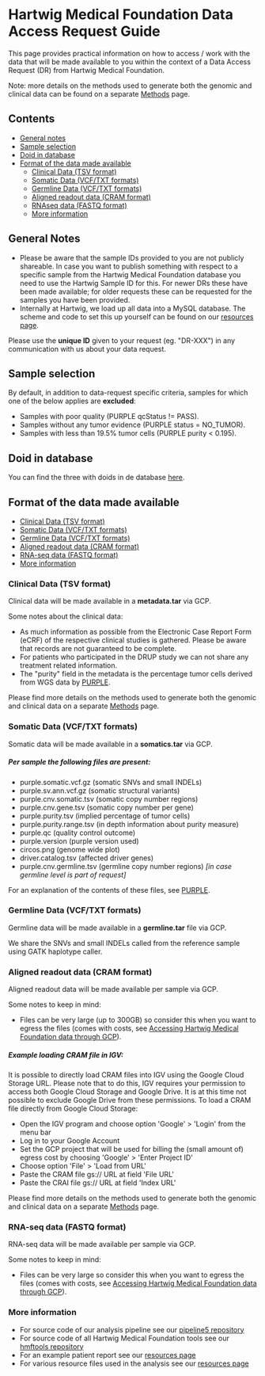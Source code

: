 
# Hartwig Medical Foundation Data Access Request Guide 

This page provides practical information on how to access / work with the data that will be made available to you within the context of a Data Access Request (DR) from Hartwig Medical Foundation. 

Note: more details on the methods used to generate both the genomic and clinical data can be found on a separate [Methods](./data-access-request-methods.md) page.

## Contents

* [General notes](#general-notes)
* [Sample selection](#sample-selection)
* [Doid in database](#doid-in-database)
* [Format of the data made available](#format-of-the-data-made-available)
  - [Clinical Data (TSV format)](#clinical-data-tsv-format)
  - [Somatic Data (VCF/TXT formats)](#somatic-data-vcftxt-formats)
  - [Germline Data (VCF/TXT formats)](#germline-data-vcftxt-formats)
  - [Aligned readout data (CRAM format)](#aligned-readout-data-cram-format)
  - [RNAseq data (FASTQ format)](#rna-seq-data-fastq-format)
  - [More information](#more-information)

## General Notes
 - Please be aware that the sample IDs provided to you are not publicly shareable. In case you want to publish something with respect to a specific sample from the Hartwig Medical Foundation database you need to use the Hartwig Sample ID for this. For newer DRs these have been made available; for older requests these can be requested for the samples you have been provided. 
 - Internally at Hartwig, we load up all data into a MySQL database. The scheme and code to set this up yourself can be found on our [resources page](https://resources.hartwigmedicalfoundation.nl/).
 
Please use the **unique ID** given to your request (eg. "DR-XXX") in any communication with us about your data request.


## Sample selection

By default, in addition to data-request specific criteria, samples for which one of the below applies are **excluded**:

- Samples with poor quality (PURPLE qcStatus != PASS).
- Samples without any tumor evidence (PURPLE status = NO_TUMOR).
- Samples with less than 19.5% tumor cells (PURPLE purity < 0.195).

## Doid in database

You can find the three with doids in de database [here](index.html).


## Format of the data made available

- [Clinical Data (TSV format)](#clinical-data-tsv-format)
- [Somatic Data (VCF/TXT formats)](#somatic-data-vcftxt-formats)
- [Germline Data (VCF/TXT formats)](#germline-data-vcftxt-formats)
- [Aligned readout data (CRAM format)](#aligned-readout-data-cram-format)
- [RNA-seq data (FASTQ format)](#rna-seq-data-fastq-format)
- [More information](#more-information)

### Clinical Data (TSV format)

Clinical data will be made available in a **metadata.tar** via GCP.

Some notes about the clinical data:
- As much information as possible from the Electronic Case Report Form (eCRF) of the respective clinical studies is gathered. Please be aware that records are not guaranteed to be complete.
- For patients who participated in the DRUP study we can not share any treatment related information.
- The "purity" field in the metadata is the percentage tumor cells derived from WGS data by [PURPLE](https://github.com/hartwigmedical/hmftools/tree/master/purity-ploidy-estimator).

Please find more details on the methods used to generate both the genomic and clinical data on a separate [Methods](./data-access-request-methods.md) page.

### Somatic Data (VCF/TXT formats)

Somatic data will be made available in a **somatics.tar** via GCP.

##### Per sample the following files are present:
- purple.somatic.vcf.gz (somatic SNVs and small INDELs)
- purple.sv.ann.vcf.gz (somatic structural variants)
- purple.cnv.somatic.tsv (somatic copy number regions)
- purple.cnv.gene.tsv (somatic copy number per gene)
- purple.purity.tsv (implied percentage of tumor cells)
- purple.purity.range.tsv (in depth information about purity measure)
- purple.qc (quality control outcome)
- purple.version (purple version used)
- circos.png (genome wide plot)
- driver.catalog.tsv (affected driver genes)
- purple.cnv.germline.tsv (germline copy number regions) *[in case germline level is part of request]*

For an explanation of the contents of these files, see [PURPLE](https://github.com/hartwigmedical/hmftools/tree/master/purity-ploidy-estimator).  

### Germline Data (VCF/TXT formats)

Germline data will be made available in a **germline.tar** file via GCP.

We share the SNVs and small INDELs called from the reference sample using GATK haplotype caller.

### Aligned readout data (CRAM format)

Aligned readout data will be made available per sample via GCP.

Some notes to keep in mind:
- Files can be very large (up to 300GB) so consider this when you want to egress the files (comes with costs, see [Accessing Hartwig Medical Foundation data through GCP](./accessing-hartwig-data-through-gcp.md)).

##### Example loading CRAM file in IGV:
It is possible to directly load CRAM files into IGV using the Google Cloud Storage URL. Please note that to do this, IGV requires your permission to access both Google Cloud Storage and Google Drive. It is at this time not possible to exclude Google Drive from these permissions. To load a CRAM file directly from Google Cloud Storage:
- Open the IGV program and choose option 'Google' > 'Login' from the menu bar
- Log in to your Google Account
- Set the GCP project that will be used for billing the (small amount of) egress cost by choosing 'Google' > 'Enter Project ID'
- Choose option 'File' > 'Load from URL'
- Paste the CRAM file gs:// URL at field 'File URL'
- Paste the CRAI file gs:// URL at field 'Index URL'

Please find more details on the methods used to generate both the genomic and clinical data on a separate [Methods](./data-access-request-methods.md) page.

### RNA-seq data (FASTQ format)

RNA-seq data will be made available per sample via GCP.

Some notes to keep in mind:
- Files can be very large so consider this when you want to egress the files (comes with costs, see [Accessing Hartwig Medical Foundation data through GCP](./accessing-hartwig-data-through-gcp.md)).

### More information
- For source code of our analysis pipeline see our [pipeline5 repository](https://github.com/hartwigmedical/pipeline5)
- For source code of all Hartwig Medical Foundation tools see our [hmftools repository](https://github.com/hartwigmedical/hmftools)
- For an example patient report see our [resources page](https://resources.hartwigmedicalfoundation.nl/)
- For various resource files used in the analysis see our [resources page](https://resources.hartwigmedicalfoundation.nl/)